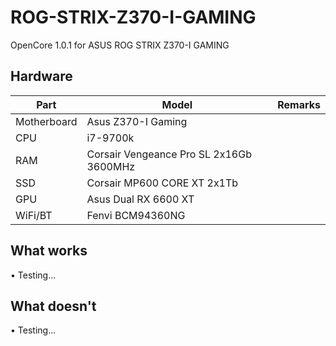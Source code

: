 # ROG-STRIX-Z370-I-GAMING
OpenCore 1.0.1 for ASUS ROG STRIX Z370-I GAMING

Hardware
-
Part|Model|Remarks
|-|-|-|
Motherboard|Asus Z370-I Gaming|
CPU|i7-9700k|
RAM|Corsair Vengeance Pro SL 2x16Gb 3600MHz|
SSD|Corsair MP600 CORE XT 2x1Tb|
GPU|Asus Dual RX 6600 XT|
WiFi/BT|Fenvi BCM94360NG|

What works
-
• Testing...

What doesn't
-
• Testing...
